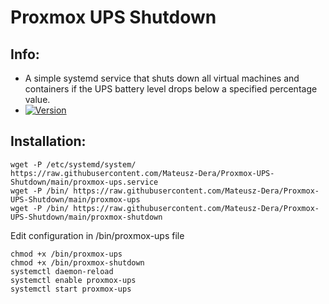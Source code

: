 # Proxmox UPS Shutdown
## Info:
- A simple systemd service that shuts down all virtual machines and containers if the UPS battery level drops below a specified percentage value.
- [![Version](https://img.shields.io/badge/0.4_Alpha-Current_Version-green.svg)](https://github.com/Mateusz-Dera/https://github.com/Mateusz-Dera/Proxmox-UPS-Shutdown)
## Installation:
```
wget -P /etc/systemd/system/ https://raw.githubusercontent.com/Mateusz-Dera/Proxmox-UPS-Shutdown/main/proxmox-ups.service
wget -P /bin/ https://raw.githubusercontent.com/Mateusz-Dera/Proxmox-UPS-Shutdown/main/proxmox-ups
wget -P /bin/ https://raw.githubusercontent.com/Mateusz-Dera/Proxmox-UPS-Shutdown/main/proxmox-shutdown
```

Edit configuration in /bin/proxmox-ups file

```
chmod +x /bin/proxmox-ups
chmod +x /bin/proxmox-shutdown
systemctl daemon-reload
systemctl enable proxmox-ups
systemctl start proxmox-ups
```
